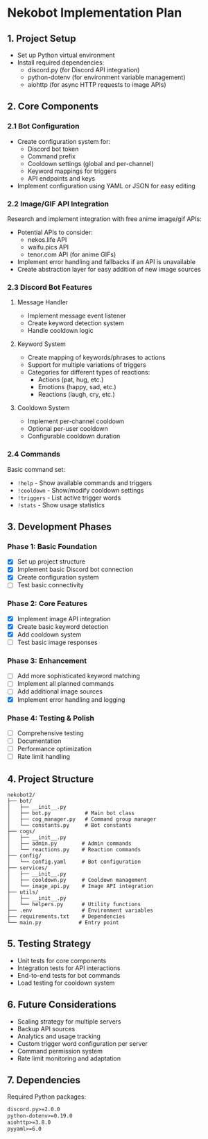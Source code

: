 # Nekobot Implementation Plan

## 1. Project Setup
- Set up Python virtual environment
- Install required dependencies:
  - discord.py (for Discord API integration)
  - python-dotenv (for environment variable management)
  - aiohttp (for async HTTP requests to image APIs)

## 2. Core Components

### 2.1 Bot Configuration
- Create configuration system for:
  - Discord bot token
  - Command prefix
  - Cooldown settings (global and per-channel)
  - Keyword mappings for triggers
  - API endpoints and keys
- Implement configuration using YAML or JSON for easy editing

### 2.2 Image/GIF API Integration
Research and implement integration with free anime image/gif APIs:
- Potential APIs to consider:
  - nekos.life API
  - waifu.pics API
  - tenor.com API (for anime GIFs)
- Implement error handling and fallbacks if an API is unavailable
- Create abstraction layer for easy addition of new image sources

### 2.3 Discord Bot Features
1. Message Handler
   - Implement message event listener
   - Create keyword detection system
   - Handle cooldown logic

2. Keyword System
   - Create mapping of keywords/phrases to actions
   - Support for multiple variations of triggers
   - Categories for different types of reactions:
     - Actions (pat, hug, etc.)
     - Emotions (happy, sad, etc.)
     - Reactions (laugh, cry, etc.)

3. Cooldown System
   - Implement per-channel cooldown
   - Optional per-user cooldown
   - Configurable cooldown duration

### 2.4 Commands
Basic command set:
- `!help` - Show available commands and triggers
- `!cooldown` - Show/modify cooldown settings
- `!triggers` - List active trigger words
- `!stats` - Show usage statistics

## 3. Development Phases

### Phase 1: Basic Foundation
- [x] Set up project structure
- [x] Implement basic Discord bot connection
- [x] Create configuration system
- [ ] Test basic connectivity

### Phase 2: Core Features
- [x] Implement image API integration
- [x] Create basic keyword detection
- [x] Add cooldown system
- [ ] Test basic image responses

### Phase 3: Enhancement
- [ ] Add more sophisticated keyword matching
- [ ] Implement all planned commands
- [ ] Add additional image sources
- [x] Implement error handling and logging

### Phase 4: Testing & Polish
- [ ] Comprehensive testing
- [ ] Documentation
- [ ] Performance optimization
- [ ] Rate limit handling

## 4. Project Structure
```
nekobot2/
├── bot/
│   ├── __init__.py
│   ├── bot.py           # Main bot class
│   ├── cog_manager.py   # Command group manager
│   └── constants.py     # Bot constants
├── cogs/
│   ├── __init__.py
│   ├── admin.py        # Admin commands
│   └── reactions.py    # Reaction commands
├── config/
│   └── config.yaml     # Bot configuration
├── services/
│   ├── __init__.py
│   ├── cooldown.py     # Cooldown management
│   └── image_api.py    # Image API integration
├── utils/
│   ├── __init__.py
│   └── helpers.py      # Utility functions
├── .env                # Environment variables
├── requirements.txt    # Dependencies
└── main.py            # Entry point
```

## 5. Testing Strategy
- Unit tests for core components
- Integration tests for API interactions
- End-to-end tests for bot commands
- Load testing for cooldown system

## 6. Future Considerations
- Scaling strategy for multiple servers
- Backup API sources
- Analytics and usage tracking
- Custom trigger word configuration per server
- Command permission system
- Rate limit monitoring and adaptation

## 7. Dependencies
Required Python packages:
```txt
discord.py>=2.0.0
python-dotenv>=0.19.0
aiohttp>=3.8.0
pyyaml>=6.0
```
